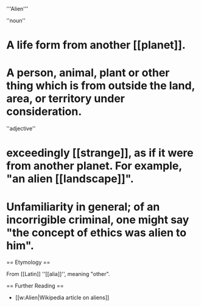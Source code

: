 '''Alien'''

''noun''

# A life form from another [[planet]].
# A person, animal, plant or other thing which is from outside the land, area, or territory under consideration.

''adjective''

# exceedingly [[strange]], as if it were from another planet. For example, "an alien [[landscape]]".
# Unfamiliarity in general; of an incorrigible criminal, one might say "the concept of ethics was alien to him". 


== Etymology ==

From [[Latin]] ''[[alia]]'', meaning "other".

== Further Reading ==

* [[w:Alien|Wikipedia article on aliens]]